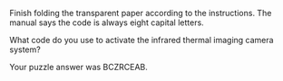 Finish folding the transparent paper according to the instructions. The manual says the code is always eight capital letters.

What code do you use to activate the infrared thermal imaging camera system?

Your puzzle answer was BCZRCEAB.